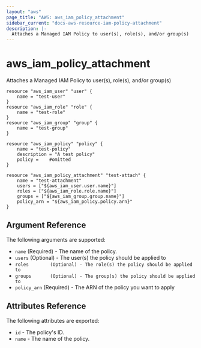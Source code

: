 ```yaml
---
layout: "aws"
page_title: "AWS: aws_iam_policy_attachment"
sidebar_current: "docs-aws-resource-iam-policy-attachment"
description: |-
  Attaches a Managed IAM Policy to user(s), role(s), and/or group(s)
---
```


# aws\_iam\_policy\_attachment

Attaches a Managed IAM Policy to user(s), role(s), and/or group(s)

```
resource "aws_iam_user" "user" {
    name = "test-user"
}
resource "aws_iam_role" "role" {
    name = "test-role"
}
resource "aws_iam_group" "group" {
    name = "test-group"
}

resource "aws_iam_policy" "policy" {
    name = "test-policy"
    description = "A test policy"
    policy = 	#omitted
}

resource "aws_iam_policy_attachment" "test-attach" {
    name = "test-attachment"
    users = ["${aws_iam_user.user.name}"]
    roles = ["${aws_iam_role.role.name}"]
    groups = ["${aws_iam_group.group.name}"]
    policy_arn = "${aws_iam_policy.policy.arn}"
}
```

## Argument Reference

The following arguments are supported:

* `name` 		(Required) - The name of the policy.
* `users`		(Optional) - The user(s) the policy should be applied to
* `roles		(Optional) - The role(s) the policy should be applied to`
* `groups		(Optional) - The group(s) the policy should be applied to`
* `policy_arn`	(Required) - The ARN of the policy you want to apply

## Attributes Reference

The following attributes are exported:

* `id` - The policy's ID.
* `name` - The name of the policy.
